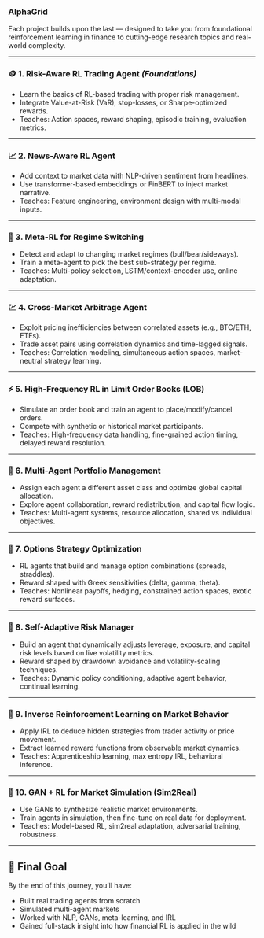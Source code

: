 ### AlphaGrid

Each project builds upon the last — designed to take you from foundational reinforcement learning in finance to cutting-edge research topics and real-world complexity.

---

### 🪙 1. **Risk-Aware RL Trading Agent** *(Foundations)*
- Learn the basics of RL-based trading with proper risk management.
- Integrate Value-at-Risk (VaR), stop-losses, or Sharpe-optimized rewards.
- Teaches: Action spaces, reward shaping, episodic training, evaluation metrics.

---

### 📈 2. **News-Aware RL Agent**
- Add context to market data with NLP-driven sentiment from headlines.
- Use transformer-based embeddings or FinBERT to inject market narrative.
- Teaches: Feature engineering, environment design with multi-modal inputs.

---

### 🔁 3. **Meta-RL for Regime Switching**
- Detect and adapt to changing market regimes (bull/bear/sideways).
- Train a meta-agent to pick the best sub-strategy per regime.
- Teaches: Multi-policy selection, LSTM/context-encoder use, online adaptation.

---

### 💹 4. **Cross-Market Arbitrage Agent**
- Exploit pricing inefficiencies between correlated assets (e.g., BTC/ETH, ETFs).
- Trade asset pairs using correlation dynamics and time-lagged signals.
- Teaches: Correlation modeling, simultaneous action spaces, market-neutral strategy learning.

---

### ⚡ 5. **High-Frequency RL in Limit Order Books (LOB)**
- Simulate an order book and train an agent to place/modify/cancel orders.
- Compete with synthetic or historical market participants.
- Teaches: High-frequency data handling, fine-grained action timing, delayed reward resolution.

---

### 🧠 6. **Multi-Agent Portfolio Management**
- Assign each agent a different asset class and optimize global capital allocation.
- Explore agent collaboration, reward redistribution, and capital flow logic.
- Teaches: Multi-agent systems, resource allocation, shared vs individual objectives.

---

### 🧠 7. **Options Strategy Optimization**
- RL agents that build and manage option combinations (spreads, straddles).
- Reward shaped with Greek sensitivities (delta, gamma, theta).
- Teaches: Nonlinear payoffs, hedging, constrained action spaces, exotic reward surfaces.

---

### 🧬 8. **Self-Adaptive Risk Manager**
- Build an agent that dynamically adjusts leverage, exposure, and capital risk levels based on live volatility metrics.
- Reward shaped by drawdown avoidance and volatility-scaling techniques.
- Teaches: Dynamic policy conditioning, adaptive agent behavior, continual learning.

---

### 🧬 9. **Inverse Reinforcement Learning on Market Behavior**
- Apply IRL to deduce hidden strategies from trader activity or price movement.
- Extract learned reward functions from observable market dynamics.
- Teaches: Apprenticeship learning, max entropy IRL, behavioral inference.

---

### 🧪 10. **GAN + RL for Market Simulation (Sim2Real)**
- Use GANs to synthesize realistic market environments.
- Train agents in simulation, then fine-tune on real data for deployment.
- Teaches: Model-based RL, sim2real adaptation, adversarial training, robustness.

---

## 🚀 Final Goal

By the end of this journey, you’ll have:
- Built real trading agents from scratch
- Simulated multi-agent markets
- Worked with NLP, GANs, meta-learning, and IRL
- Gained full-stack insight into how financial RL is applied in the wild

